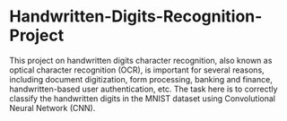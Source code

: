# Handwritten-Digits-Recognition-Project

This project on handwritten digits character recognition, also known as optical character recognition (OCR), is important for several reasons, including document digitization, form processing, banking and finance, handwritten-based user authentication, etc. The task here is to correctly classify the handwritten digits in the MNIST dataset using Convolutional Neural Network (CNN). 

